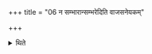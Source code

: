+++
title = "06 न सम्भारान्सम्भरेदिति वाजसनेयकम्"

+++

<details><summary>थिते</summary>

6. “One should not collect the materials”—this is view of the Vājasaneyins.
</details>
